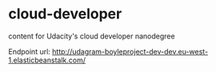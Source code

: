 # cloud-developer
content for Udacity's cloud developer nanodegree

Endpoint url:
http://udagram-boyleproject-dev-dev.eu-west-1.elasticbeanstalk.com/

